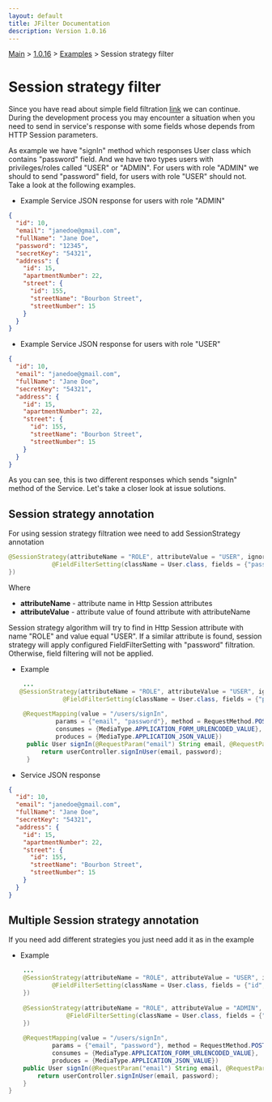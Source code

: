 ```yaml
---
layout: default
title: JFilter Documentation
description: Version 1.0.16
---
```


[Main](../../../index.MD) > [1.0.16](../../index.MD) >  [Examples](../index.MD) > Session strategy filter

# Session strategy filter
Since you have read about simple field filtration [link](../filter-field/index.MD) we can continue.
During the development process you may encounter a situation when you need to send in service's response with 
some fields whose depends from HTTP Session parameters.

As example we have "signIn" method which responses User class which contains "password" field.
And we have two types users with privileges/roles called "USER" or "ADMIN". For users with role "ADMIN" we should to send "password" field,
for users with role "USER" should not. Take a look at the following examples.

* Example Service JSON response for users with role "ADMIN"

```json
{
  "id": 10,
  "email": "janedoe@gmail.com", 
  "fullName": "Jane Doe",
  "password": "12345",
  "secretKey": "54321",
  "address": {
    "id": 15,
    "apartmentNumber": 22,
    "street": {
      "id": 155,
      "streetName": "Bourbon Street",
      "streetNumber": 15
    }
  }
}
```

* Example Service JSON response for users with role "USER"

```json
{
  "id": 10,
  "email": "janedoe@gmail.com", 
  "fullName": "Jane Doe",
  "secretKey": "54321",
  "address": {
    "id": 15,
    "apartmentNumber": 22,
    "street": {
      "id": 155,
      "streetName": "Bourbon Street",
      "streetNumber": 15
    }
  }
}
```

As you can see, this is two different responses which sends "signIn" method of the Service.
Let's take a closer look at issue solutions.

## Session strategy annotation
For using session strategy filtration wee need to add SessionStrategy annotation

```java
@SessionStrategy(attributeName = "ROLE", attributeValue = "USER", ignoreFields = {
            @FieldFilterSetting(className = User.class, fields = {"password"})
})
```
Where
  * **attributeName** - attribute name in Http Session attributes
  * **attributeValue** - attribute value of found attribute with attributeName
  
Session strategy algorithm will try to find in Http Session attribute with name "ROLE" and value equal "USER".
If a similar attribute is found, session strategy will apply configured FieldFilterSetting with "password" filtration.
Otherwise, field filtering will not be applied.  

* Example

```java
    ...
   @SessionStrategy(attributeName = "ROLE", attributeValue = "USER", ignoreFields = {
               @FieldFilterSetting(className = User.class, fields = {"password"})
  
    @RequestMapping(value = "/users/signIn",
             params = {"email", "password"}, method = RequestMethod.POST,
             consumes = {MediaType.APPLICATION_FORM_URLENCODED_VALUE},
             produces = {MediaType.APPLICATION_JSON_VALUE})            
     public User signIn(@RequestParam("email") String email, @RequestParam("password") String password) {
         return userController.signInUser(email, password);
     }
```

* Service JSON response

```json
{
  "id": 10,
  "email": "janedoe@gmail.com", 
  "fullName": "Jane Doe",
  "secretKey": "54321",
  "address": {
    "id": 15,
    "apartmentNumber": 22,
    "street": {
      "id": 155,
      "streetName": "Bourbon Street",
      "streetNumber": 15
    }
  }
}
```

## Multiple Session strategy annotation
If you need add different strategies you just need add it as in the example

* Example

```java
    ...
    @SessionStrategy(attributeName = "ROLE", attributeValue = "USER", ignoreFields = {
            @FieldFilterSetting(className = User.class, fields = {"id", "password"})
    })   
    
    @SessionStrategy(attributeName = "ROLE", attributeValue = "ADMIN", ignoreFields = {
                @FieldFilterSetting(className = User.class, fields = {"id"})
    })   
  
    @RequestMapping(value = "/users/signIn",
            params = {"email", "password"}, method = RequestMethod.POST,
            consumes = {MediaType.APPLICATION_FORM_URLENCODED_VALUE},
            produces = {MediaType.APPLICATION_JSON_VALUE})            
    public User signIn(@RequestParam("email") String email, @RequestParam("password") String password) {
        return userController.signInUser(email, password);
    }
}
```

